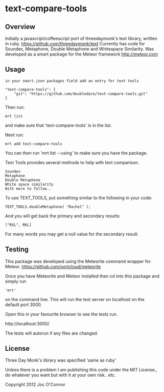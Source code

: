 text-compare-tools
==================

Overview
--------

Initially a javascript/coffeescript port of threedaymonk's text library, written in ruby. https://github.com/threedaymonk/text
Currently has code for Soundex, Metaphone, Double Metaphone and Whitespace Similarity.
Was developed as a smart package for the Meteor framework http://meteor.com

Usage
-----

	in your smart.json packages field add an entry for text tools

	"text-compare-tools": {
		"git": "https://github.com/doubledare/text-compare-tools.git"
	}

Then run:

	mrt list

and make sure that 'text-compare-tools' is in the list.

Next run:

	mrt add text-compare-tools

You can then run 'mrt list --using' to make sure you have the package.

Text Tools provides several methods to help with text comparison.

	Soundex
	Metaphone
	Double Metaphone
	White space similarity
	With more to follow..

To use TEXT_TOOLS, put something similar to the following in your code:

	TEXT_TOOLS.doubleMetaphone( "Rachel" );

And you will get back the primary and secondary results:

	["RXL", RKL]

For many words you may get a null value for the secondary result.

Testing
-------

This package was developed using the Meteorite command wrapper for Meteor. https://github.com/oortcloud/meteorite

Once you have Meteorite and Meteor installed then cd into this package and simply run

	'mrt'

on the command line. This will run the test server on localhost on the default port 3000.

Open this in your favourite browser to see the tests run.

http://localhost:3000/

The tests will autorun if any files are changed.

License
-------

Three Day Monk's library was specified 'same as ruby'

Unless there is a problem I am publishing this code under the MIT License., do whatever you want but with it at your own risk.. etc.

Copyright 2012 Joc O'Connor